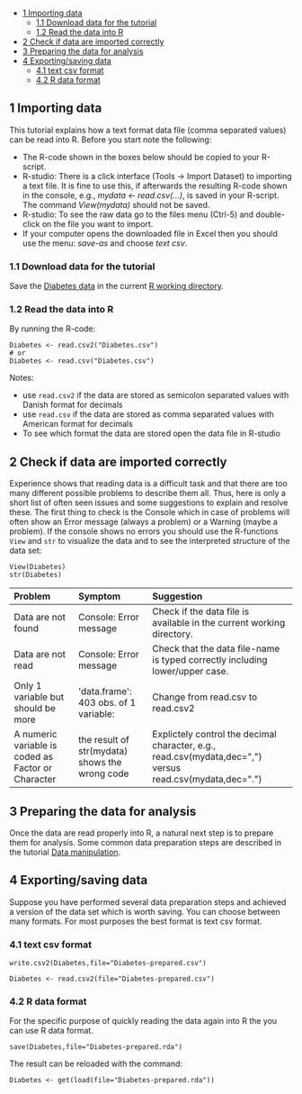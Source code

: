 -   [1 Importing data](#importing-data)
    -   [1.1 Download data for the
        tutorial](#download-data-for-the-tutorial)
    -   [1.2 Read the data into R](#orgheadline2)
-   [2 Check if data are imported
    correctly](#check-if-data-are-imported-correctly)
-   [3 Preparing the data for analysis](#orgheadline5)
-   [4 Exporting/saving data](#exportingsaving-data)
    -   [4.1 text csv format](#orgheadline6)
    -   [4.2 R data format](#r-data-format)

1 Importing data
----------------

This tutorial explains how a text format data file (comma separated
values) can be read into R. Before you start note the following:

-   The R-code shown in the boxes below should be copied to your
    R-script.
-   R-studio: There is a click interface (Tools -&gt; Import Dataset) to
    importing a text file. It is fine to use this, if afterwards the
    resulting R-code shown in the console, e.g., *mydata &lt;-
    read.csv(…)*, is saved in your R-script. The command *View(mydata)*
    should not be saved.
-   R-studio: To see the raw data go to the files menu (Ctrl-5) and
    double-click on the file you want to import.
-   If your computer opens the downloaded file in Excel then you should
    use the menu: *save-as* and choose *text csv*.

### 1.1 Download data for the tutorial

Save the [Diabetes
data](http://192.38.117.59/~tag/Teaching/share/data/Diabetes.html) in
the current [R working
directory](http://192.38.117.59/~tag/Teaching/share/R-tutorials/R-working-directory.html).

### 1.2 Read the data into R

By running the R-code:

    Diabetes <- read.csv2("Diabetes.csv")
    # or
    Diabetes <- read.csv("Diabetes.csv")

Notes:

-   use `read.csv2` if the data are stored as semicolon separated values
    with Danish format for decimals
-   use `read.csv` if the data are stored as comma separated values with
    American format for decimals
-   To see which format the data are stored open the data file in
    R-studio

2 Check if data are imported correctly
--------------------------------------

Experience shows that reading data is a difficult task and that there
are too many different possible problems to describe them all. Thus,
here is only a short list of often seen issues and some suggestions to
explain and resolve these. The first thing to check is the Console which
in case of problems will often show an Error message (always a problem)
or a Warning (maybe a problem). If the console shows no errors you
should use the R-functions `View` and `str` to visualize the data and to
see the interpreted structure of the data set:

    View(Diabetes)
    str(Diabetes)

</div>
<table>
<thead>
<tr class="header">
<th align="left">Problem</th>
<th align="left">Symptom</th>
<th align="left">Suggestion</th>
</tr>
</thead>
<tbody>
<tr class="odd">
<td align="left">Data are not found</td>
<td align="left">Console: Error message</td>
<td align="left">Check if the data file is available in the current working directory.</td>
</tr>
<tr class="even">
<td align="left">Data are not read</td>
<td align="left">Console: Error message</td>
<td align="left">Check that the data file-name is typed correctly including lower/upper case.</td>
</tr>
<tr class="odd">
<td align="left">Only 1 variable but should be more</td>
<td align="left">'data.frame': 403 obs. of 1 variable:</td>
<td align="left">Change from read.csv to read.csv2</td>
</tr>
<tr class="even">
<td align="left">A numeric variable is coded as Factor or Character</td>
<td align="left">the result of str(mydata) shows the wrong code</td>
<td align="left">Explictely control the decimal character, e.g., read.csv(mydata,dec=&quot;,&quot;) versus read.csv(mydata,dec=&quot;.&quot;)</td>
</tr>
</tbody>
</table>

3 Preparing the data for analysis
---------------------------------

Once the data are read properly into R, a natural next step is to
prepare them for analysis. Some common data preparation steps are
described in the tutorial [Data manipulation](./Data-manipulation.html).

4 Exporting/saving data
-----------------------

Suppose you have performed several data preparation steps and achieved a
version of the data set which is worth saving. You can choose between
many formats. For most purposes the best format is text csv format.

### 4.1 text csv format

    write.csv2(Diabetes,file="Diabetes-prepared.csv")

    Diabetes <- read.csv2(file="Diabetes-prepared.csv")

### 4.2 R data format

<div id="text-4-2" class="outline-text-3">

For the specific purpose of quickly reading the data again into R the
you can use R data format.

    save(Diabetes,file="Diabetes-prepared.rda")

The result can be reloaded with the command:

    Diabetes <- get(load(file="Diabetes-prepared.rda"))
